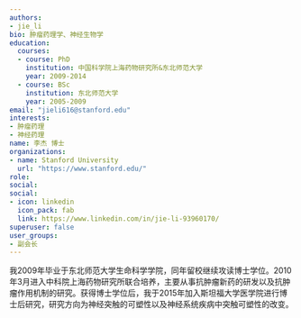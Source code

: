 ```yaml
---
authors:
- jie_li
bio: 肿瘤药理学、神经生物学
education:
  courses:
  - course: PhD
    institution: 中国科学院上海药物研究所&东北师范大学
    year: 2009-2014
  - course: BSc
    institution: 东北师范大学
    year: 2005-2009
email: "jieli616@stanford.edu"
interests:
- 肿瘤药理
- 神经药理
name: 李杰 博士
organizations:
- name: Stanford University
  url: "https://www.stanford.edu/"
role:
social:
social:
- icon: linkedin
  icon_pack: fab
  link: https://www.linkedin.com/in/jie-li-93960170/
superuser: false
user_groups:
- 副会长
---
```


我2009年毕业于东北师范大学生命科学学院，同年留校继续攻读博士学位。2010年3月进入中科院上海药物研究所联合培养，主要从事抗肿瘤新药的研发以及抗肿瘤作用机制的研究。获得博士学位后，我于2015年加入斯坦福大学医学院进行博士后研究，研究方向为神经突触的可塑性以及神经系统疾病中突触可塑性的改变。
